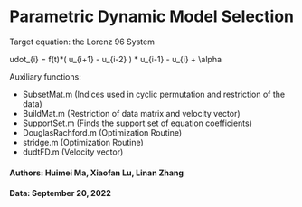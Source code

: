 # Parametric Dynamic Model Selection
Target equation: the Lorenz 96 System 

udot_{i} = f(t)*( u_{i+1} - u_{i-2} ) * u_{i-1} - u_{i} + \alpha

Auxiliary functions:
 * SubsetMat.m (Indices used in cyclic permutation and restriction of the data)
 * BuildMat.m (Restriction of data matrix and velocity vector)
 * SupportSet.m (Finds the support set of equation coefficients)
 * DouglasRachford.m (Optimization Routine)
 * stridge.m (Optimization Routine)
 * dudtFD.m (Velocity vector)  
#### Authors: Huimei Ma, Xiaofan Lu, Linan Zhang  
#### Data: September 20, 2022
